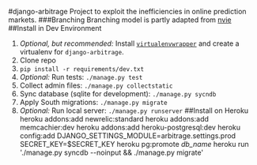 #django-arbitrage
Project to exploit the inefficiencies in online prediction markets.
###Branching
Branching model is partly adapted from [nvie](http://nvie.com/posts/a-successful-git-branching-model/)
##Install in Dev Environment
1. _Optional, but recommended:_ Install [`virtualenvwrapper`](http://www.doughellmann.com/docs/virtualenvwrapper/) and create a virtualenv for `django-arbitrage`.
2. Clone repo
3. `pip install -r requirements/dev.txt`
4. _Optional:_ Run tests: `./manage.py test`
5. Collect admin files: `./manage.py collectstatic`
6. Sync database (sqlite for development): `./manage.py sycndb`
7. Apply South migrations: `./manage.py migrate`
8. _Optional:_ Run local server: `./manage.py runserver`
##Install on Heroku
    heroku addons:add newrelic:standard
    heroku addons:add memcachier:dev
    heroku addons:add heroku-postgresql:dev
    heroku config:add DJANGO_SETTINGS_MODULE=arbitrage.settings.prod SECRET_KEY=$SECRET_KEY
    heroku pg:promote *db_name*
    heroku run './manage.py syncdb --noinput && ./manage.py migrate'
